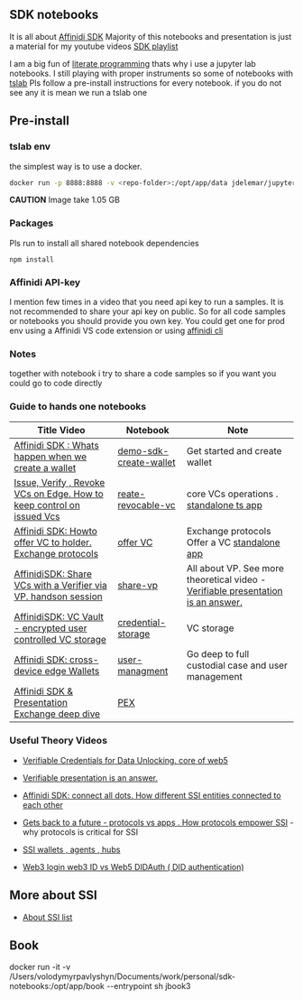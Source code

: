 ## SDK notebooks 
It is all about [Affinidi SDK](https://github.com/affinityproject/affinidi-core-sdk)
Majority of this notebooks and presentation is just a material for my youtube videos 
[SDK playlist](https://www.youtube.com/watch?v=Pk5Rnd5ixCI&list=PL1e3Vu_V-AU9yKjCWIPWDZylRVZvw5kPW)

I am a big fun of [literate programming](https://en.wikipedia.org/wiki/Literate_programming) thats why i use a jupyter lab notebooks.
I still playing with proper instruments so some of notebooks with  [tslab](https://github.com/yunabe/tslab)
Pls follow a pre-install instructions for every notebook. if you do not see any it is mean we run a tslab one 

## Pre-install

### tslab env 

the simplest way is to use a docker.

```bash
docker run -p 8888:8888 -v <repo-folder>:/opt/app/data jdelemar/jupyterlab
```
**CAUTION** Image take 1.05 GB

### Packages 
Pls run to install all shared notebook dependencies 
```
npm install
```
### Affinidi API-key
I mention few times in a video that you need api key to run a samples. It is not recommended to share your api key on public.
So for all code samples or notebooks you should provide you own key.
You could get one for prod env using a Affinidi VS code extension or using [affinidi cli](https://github.com/affinidi/affinidi-cli)

### Notes 
together with notebook i try to share a code samples so if you want you could go to code directly

### Guide to hands one notebooks 
| Title  Video | Notebook | Note |
|--------------|----------|------|
|[Affinidi SDK : Whats happen when we create a wallet]( https://www.youtube.com/watch?v=Pk5Rnd5ixCI&list=PL1e3Vu_V-AU9yKjCWIPWDZylRVZvw5kPW&index=1)| [demo-sdk-create-wallet](.sdk-book/demo-sdk-create-wallet.ipynb)| Get started and create wallet|
|[Issue, Verify , Revoke VCs on Edge. How to keep control on issued Vcs](https://www.youtube.com/watch?v=91oIel04pvE&list=PL1e3Vu_V-AU9yKjCWIPWDZylRVZvw5kPW&index=2)|[reate-revocable-vc](./create-revocable-vc.ipynb)| core VCs operations . [standalone ts app](./create-revocable-credential.ts)|
|[Affinidi SDK: Howto offer VC to holder. Exchange protocols](https://www.youtube.com/watch?v=6PsQOLE6D8k&list=PL1e3Vu_V-AU9yKjCWIPWDZylRVZvw5kPW&index=3)|[offer VC](./request-for-offer.ipynb)| Exchange protocols Offer a VC [standalone app](./offer-vc.ts)|
|[AffinidiSDK: Share VCs with a Verifier via VP. handson session](https://www.youtube.com/watch?v=wPgcwOM0zyE&list=PL1e3Vu_V-AU9yKjCWIPWDZylRVZvw5kPW&index=4)| [share-vp](./share-vp.ipynb)| All about VP. See more theoretical video - [Verifiable presentation is an answer.](https://www.youtube.com/watch?v=s42fvj_qf4k)|
|[AffinidiSDK: VC Vault - encrypted user controlled VC storage](https://www.youtube.com/watch?v=JEcq75Fv6aI&list=PL1e3Vu_V-AU9yKjCWIPWDZylRVZvw5kPW&index=5)| [credential-storage](./credential-storage.ipynb)| VC storage |
|[Affinidi SDK: cross-device edge Wallets](https://www.youtube.com/watch?v=aiv87p7vv4I&list=PL1e3Vu_V-AU9yKjCWIPWDZylRVZvw5kPW&index=6)|[user-managment](./user-managment.ipynb)|Go deep to full custodial case and user management|  
|[Affinidi SDK & Presentation Exchange deep dive](https://www.youtube.com/watch?v=LLbST4zC0kU)|[PEX](./pex-vp.ipynb)|

### Useful Theory Videos 
- [Verifiable Credentials for Data Unlocking. core of web5](https://www.youtube.com/watch?v=owbkzvLhblk)
- [Verifiable presentation is an answer.](https://www.youtube.com/watch?v=s42fvj_qf4k)
- [Affinidi SDK: connect all dots. How different SSI entities connected to each other](https://www.youtube.com/watch?v=eH-1eNoFWzI&list=PL1e3Vu_V-AU9yKjCWIPWDZylRVZvw5kPW&index=7)

- [Gets back to a future - protocols vs apps . How protocols empower SSI](https://www.youtube.com/watch?v=OdFV2ZKbTTA&list=PL1e3Vu_V-AU9yKjCWIPWDZylRVZvw5kPW&index=8) - why protocols is critical for SSI
- [SSI wallets , agents , hubs](https://www.youtube.com/watch?v=l0JRGWAdybU&list=PL1e3Vu_V-AU9yKjCWIPWDZylRVZvw5kPW&index=9)
- [Web3 login web3 ID vs Web5 DIDAuth ( DID authentication)](https://www.youtube.com/watch?v=NwN_4ksbuE4&list=PL1e3Vu_V-AU9yKjCWIPWDZylRVZvw5kPW&index=10)

## More about SSI 
- [About SSI list](https://www.youtube.com/playlist?list=PL1e3Vu_V-AU_juJXmZzFDVvOrbapC3dpz)

## Book 
docker run  -it -v /Users/volodymyrpavlyshyn/Documents/work/personal/sdk-notebooks:/opt/app/book --entrypoint sh  jbook3
